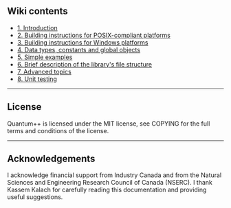 ## Wiki contents

- [1. Introduction](https://github.com/vsoftco/qpp/wiki/1.-Introduction)
- [2. Building instructions for POSIX-compliant platforms](https://github.com/vsoftco/qpp/wiki/2.-Building-instructions-for-POSIX-compliant-platforms)
- [3. Building instructions for Windows platforms](https://github.com/vsoftco/qpp/wiki/3.-Building-instructions-for-Windows-platforms)
- [4. Data types, constants and global objects](https://github.com/vsoftco/qpp/wiki/4.-Data-types,-constants-and-global-objects)
- [5. Simple examples](https://github.com/vsoftco/qpp/wiki/5.-Simple-examples)
- [6. Brief description of the library's file structure](https://github.com/vsoftco/qpp/wiki/6.-Brief-description-of-the-library's--file-structure)
- [7. Advanced topics](https://github.com/vsoftco/qpp/wiki/7.-Advanced-topics)
- [8. Unit testing](https://github.com/vsoftco/qpp/wiki/8.-Unit-testing)

---
## License

Quantum++ is licensed under the MIT license, see COPYING for the full terms 
and conditions of the license.

---
## Acknowledgements

I acknowledge financial support from Industry Canada and from the
Natural Sciences and Engineering Research Council of Canada (NSERC). I
thank Kassem Kalach for carefully reading this documentation and providing
useful suggestions.